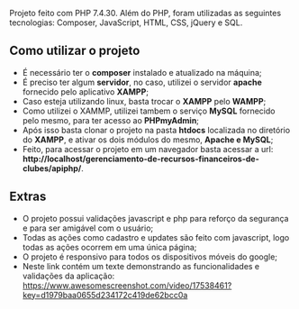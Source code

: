 Projeto feito com PHP 7.4.30. Além do PHP, foram utilizadas as seguintes tecnologias: Composer, JavaScript, HTML, CSS, jQuery e  SQL.

## Como utilizar o projeto

- É necessário ter o **composer** instalado e atualizado na máquina;
- É preciso ter algum **servidor**, no caso, utilizei o servidor **apache** fornecido pelo aplicativo **XAMPP**;
- Caso esteja utilizando linux, basta trocar o **XAMPP** pelo **WAMPP**;
- Como utilizei o XAMMP, utilizei tambem o serviço **MySQL** fornecido pelo mesmo, para ter acesso ao **PHPmyAdmin**;
- Após isso basta clonar o projeto na pasta **htdocs** localizada no diretório do **XAMPP**, e ativar os dois módulos do mesmo, **Apache e MySQL**;
- Feito, para acessar o projeto em um navegador basta acessar a url: **http://localhost/gerenciamento-de-recursos-financeiros-de-clubes/apiphp/**.

## Extras

- O projeto possui validações javascript e php para reforço da segurança e para ser amigável com o usuário;
- Todas as ações como cadastro e updates são feito com javascript, logo todas as ações ocorrem em uma  única página;
- O projeto é responsivo para todos os dispositivos móveis do google;
- Neste link contém um texte demonstrando as funcionalidades e validações da aplicação: https://www.awesomescreenshot.com/video/17538461?key=d1979baa0655d234172c419de62bcc0a